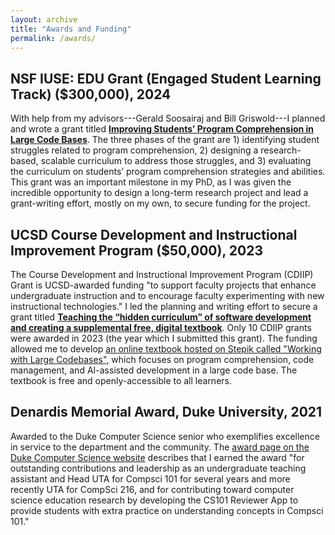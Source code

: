 ```yaml
---
layout: archive
title: "Awards and Funding"
permalink: /awards/
---
```


## NSF IUSE: EDU Grant (Engaged Student Learning Track) ($300,000), 2024

With help from my advisors---Gerald Soosairaj and Bill Griswold---I planned and wrote a grant titled **[Improving Students’ Program Comprehension in Large Code Bases](https://www.nsf.gov/awardsearch/showAward?AWD_ID=2417531)**. The three phases of the grant are 1) identifying student struggles related to program comprehension, 2) designing a research-based, scalable curriculum to address those struggles, and 3) evaluating the curriculum on students’ program comprehension strategies and abilities. This grant was an important milestone in my PhD, as I was given the incredible opportunity to design a long-term research project and lead a grant-writing effort, mostly on my own, to secure funding for the project.

## UCSD Course Development and Instructional Improvement Program ($50,000), 2023

The Course Development and Instructional Improvement Program (CDIIP) Grant is UCSD-awarded funding "to support faculty projects that enhance undergraduate instruction and to encourage faculty experimenting with new instructional technologies." I led the planning and writing effort to secure a grant titled **[Teaching the “hidden curriculum” of software development and creating a supplemental free, digital textbook](https://academicaffairs.ucsd.edu/_files/2015--2023--Approved-CDIIP-Projects.pdf)**. Only 10 CDIIP grants were awarded in 2023 (the year which I submitted this grant). The funding allowed me to develop [an online textbook hosted on Stepik called "Working with Large Codebases"](https://stepik.org/course/178674/), which focuses on program comprehension, code management, and AI-assisted development in a large code base. The textbook is free and openly-accessible to all learners.

## Denardis Memorial Award, Duke University, 2021

Awarded to the Duke Computer Science senior who exemplifies excellence in service to the department and the community. The [award page on the Duke Computer Science website](https://cs.duke.edu/2021-undergraduate-awards) describes that I earned the award "for outstanding contributions and leadership as an undergraduate teaching assistant and Head UTA for Compsci 101 for several years and more recently UTA for CompSci 216, and for contributing toward computer science education research by developing the CS101 Reviewer App to provide students with extra practice on understanding concepts in Compsci 101."

